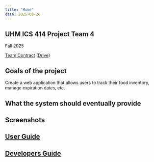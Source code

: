 ```yaml
---
title: "Home"
date: 2025-08-26
---
```

## UHM ICS 414 Project Team 4
Fall 2025

[Team Contract](team-contract.md) ([Drive](https://docs.google.com/document/d/1MzPJ1kjAmIT8tNyVSGnF2TwIqzhSKTbYdr_i4EYSRlU/edit?usp=sharing))

## Goals of the project
Create a web application that allows users to track their food inventory, manage expiration dates, etc.

## What the system should eventually provide

## Screenshots

## [User Guide](user-guide.md)

## [Developers Guide](dev-guide.md)

